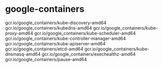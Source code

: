 # google-containers
gcr.io/google_containers/kube-discovery-amd64
gcr.io/google_containers/kubedns-amd64
gcr.io/google_containers/kube-proxy-amd64
gcr.io/google_containers/kube-scheduler-amd64
gcr.io/google_containers/kube-controller-manager-amd64
gcr.io/google_containers/kube-apiserver-amd64
gcr.io/google_containers/etcd-amd64
gcr.io/google_containers/kube-dnsmasq-amd64
gcr.io/google_containers/exechealthz-amd64
gcr.io/google_containers/pause-amd64
